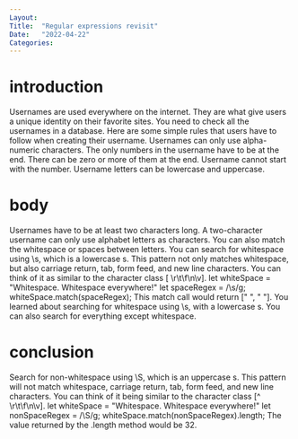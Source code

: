 ```yaml
---
Layout:
Title:  "Regular expressions revisit"
Date:   "2022-04-22"
Categories:
---
```

# introduction
Usernames are used everywhere on the internet. They are what give users a unique identity on their favorite sites.
You need to check all the usernames in a database. Here are some simple rules that users have to follow when creating their username.
Usernames can only use alpha-numeric characters. The only numbers in the username have to be at the end. There can be zero or more of them at the end. Username cannot start with the number.
Username letters can be lowercase and uppercase.


# body
Usernames have to be at least two characters long. A two-character username can only use alphabet letters as characters.
You can also match the whitespace or spaces between letters.
You can search for whitespace using \s, which is a lowercase s. This pattern not only matches whitespace, but also carriage return, tab, form feed, and new line characters. You can think of it as similar to the character class [ \r\t\f\n\v].
let whiteSpace = "Whitespace. Whitespace everywhere!"
let spaceRegex = /\s/g;
whiteSpace.match(spaceRegex);
This match call would return [" ", " "].
You learned about searching for whitespace using \s, with a lowercase s. You can also search for everything except whitespace.



# conclusion
Search for non-whitespace using \S, which is an uppercase s. This pattern will not match whitespace, carriage return, tab, form feed, and new line characters. You can think of it being similar to the character class [^ \r\t\f\n\v].
let whiteSpace = "Whitespace. Whitespace everywhere!"
let nonSpaceRegex = /\S/g;
whiteSpace.match(nonSpaceRegex).length;
The value returned by the .length method would be 32.